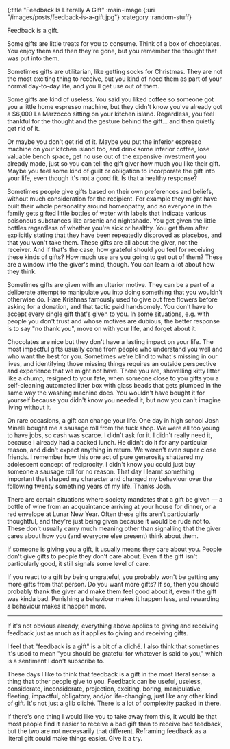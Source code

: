 {:title "Feedback Is Literally A Gift"
 :main-image {:uri "/images/posts/feedback-is-a-gift.jpg"}
 :category :random-stuff}

Feedback is a gift.

Some gifts are little treats for you to consume. Think of a box of chocolates.
You enjoy them and then they're gone, but you remember the thought that was put
into them.

Sometimes gifts are utilitarian, like getting socks for Christmas. They are not
the most exciting thing to receive, but you kind of need them as part of your
normal day-to-day life, and you'll get use out of them.

Some gifts are kind of useless. You said you liked coffee so someone got you a
little home espresso machine, but they didn't know you've already got a $6,000
La Marzocco sitting on your kitchen island. Regardless, you feel thankful for
the thought and the gesture behind the gift... and then quietly get rid of it.

Or maybe you don't get rid of it. Maybe you put the inferior espresso machine on
your kitchen island too, and drink some inferior coffee, lose valuable bench
space, get no use out of the expensive investment you already made, just so you
can tell the gift giver how much you like their gift. Maybe you feel some kind
of guilt or obligation to incorporate the gift into your life, even though it's
not a good fit. Is that a healthy response?

Sometimes people give gifts based on their own preferences and beliefs, without
much consideration for the recipient. For example they might have built their
whole personality around homeopathy, and so everyone in the family gets gifted
little bottles of water with labels that indicate various poisonous substances
like arsenic and nightshade. You get given the little bottles regardless of
whether you're sick or healthy. You get them after explicitly stating that they
have been repeatedly disproved as placebos, and that you won't take them. These
gifts are all about the giver, not the receiver. And if that's the case, how
grateful should you feel for receiving these kinds of gifts? How much use are
you going to get out of them? These are a window into the giver's mind, though.
You can learn a lot about how they think.

Sometimes gifts are given with an ulterior motive. They can be a part of a
deliberate attempt to manipulate you into doing something that you wouldn't
otherwise do. Hare Krishnas famously used to give out free flowers before asking
for a donation, and that tactic paid handsomely. You don't have to accept every
single gift that's given to you. In some situations, e.g. with people you don't
trust and whose motives are dubious, the better response is to say "no thank
you", move on with your life, and forget about it.

Chocolates are nice but they don't have a lasting impact on your life. The most
impactful gifts usually come from people who understand you well and who want
the best for you. Sometimes we're blind to what's missing in our lives, and
identifying those missing things requires an outside perspective and experience
that we might not have. There you are, shovelling kitty litter like a chump,
resigned to your fate, when someone close to you gifts you a self-cleaning
automated litter box with glass beads that gets plumbed in the same way the
washing machine does. You wouldn't have bought it for yourself because you
didn't know you needed it, but now you can't imagine living without it.

On rare occasions, a gift can change your life. One day in high school Josh
Minelli bought me a sausage roll from the tuck shop. We were all too young to
have jobs, so cash was scarce. I didn't ask for it. I didn't really need it,
because I already had a packed lunch. He didn't do it for any particular reason,
and didn't expect anything in return. We weren't even super close friends. I
remember how this one act of pure generosity shattered my adolescent concept of
reciprocity. I didn't know you could just buy someone a sausage roll for no
reason. That day I learnt something important that shaped my character and
changed my behaviour over the following twenty something years of my life.
Thanks Josh.

There are certain situations where society mandates that a gift be given — a
bottle of wine from an acquaintance arriving at your house for dinner, or a red
envelope at Lunar New Year. Often these gifts aren't particularly thoughtful,
and they're just being given because it would be rude not to. These don't
usually carry much meaning other than signalling that the giver cares about how
you (and everyone else present) think about them.

If someone is giving you a gift, it usually means they care about you. People
don't give gifts to people they don't care about. Even if the gift isn't
particularly good, it still signals some level of care.

If you react to a gift by being ungrateful, you probably won't be getting any
more gifts from that person. Do you want more gifts? If so, then you should
probably thank the giver and make them feel good about it, even if the gift was
kinda bad. Punishing a behaviour makes it happen less, and rewarding a behaviour
makes it happen more.

----

If it's not obvious already, everything above applies to giving and receiving
feedback just as much as it applies to giving and receiving gifts.

I feel that "feedback is a gift" is a bit of a cliché. I also think that
sometimes it's used to mean "you should be grateful for whatever is said to
you," which is a sentiment I don't subscribe to.

These days I like to think that feedback is a gift in the most literal sense: a
thing that other people give to you. Feedback can be useful, useless,
considerate, inconsiderate, projection, exciting, boring, manipulative,
fleeting, impactful, obligatory, and/or life-changing, just like any other kind
of gift. It's not just a glib cliché. There is a lot of complexity packed in
there.

If there's one thing I would like you to take away from this, it would be that
most people find it easier to receive a bad gift than to receive bad feedback,
but the two are not necessarily that different. Reframing feedback as a literal
gift could make things easier. Give it a try.
